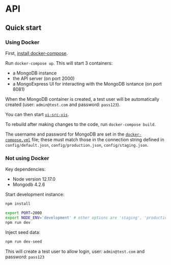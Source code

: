 
# API 

## Quick start

### Using Docker

First, [install docker-compose](https://docs.docker.com/compose/install/).

Run `docker-compose up`. This will start 3 containers:

- a MongoDB instance
- the API server (on port 2000)
- a MongoExpress UI for interacting with the MongoDB isntance (on port 8081)

When the MongoDB container is created, a test user will be automatically created (user: `admin@test.com` and password: `pass123`).

You can then start [`ui-src-vis`](https://github.com/ScottishCovidResponse/ui-scrc-vis). 

To rebuild after making changes to the code, run `docker-compose build`.

The username and password for MongoDB are set in the [`docker-compose.yml`](./docker-compose.yml) file; these must match
those in the connection string defined in `config/default.josn`, `config/production.json`, `config/staging.json`.


### Not using Docker

Key dependencies:

- Node version 12.17.0
- Mongodb 4.2.6

Start development instance:

```bash
npm install

export PORT=2000
export NODE_ENV='development' # other options are 'staging', 'production'
npm run dev
```

Inject seed data:

```bash
npm run dev-seed
```

This will create a test user to allow login, user: `admin@test.com` and password: `pass123`
